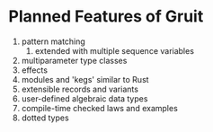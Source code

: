 Planned Features of Gruit
=========================

1. pattern matching
    1. extended with multiple sequence variables
2. multiparameter type classes
3. effects
4. modules and 'kegs' similar to Rust
5. extensible records and variants
6. user-defined algebraic data types
7. compile-time checked laws and examples
8. dotted types